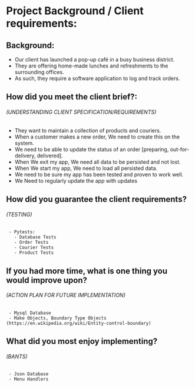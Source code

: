 # Project Background / Client requirements:

## Background:
 - Our client has launched a pop-up café in a busy business district. 
 - They are offering home-made lunches and refreshments to the surrounding offices. 
 - As such, they require a software application to log and track orders.


## How did you meet the client brief?:
###### (UNDERSTANDING CLIENT SPECIFICATION/REQUIREMENTS)

 - They want to maintain a collection of products and couriers.
 - When a customer makes a new order, We need to create this on the system.
 - We need to be able to update the status of an order [preparing, out-for-delivery, delivered].
 - When We exit my app, We need all data to be persisted and not lost.
 - When We start my app, We need to load all persisted data.
 - We need to be sure my app has been tested and proven to work well.
 - We Need to regularly update the app with updates

## How did you guarantee the client requirements?

###### (TESTING)
```shell
 - Pytests:
   - Database Tests
   - Order Tests
   - Courier Tests
   - Product Tests
```



## If you had more time, what is one thing you would improve upon?

###### (ACTION PLAN FOR FUTURE IMPLEMENTATION)
```shell
 - Mysql Database
 - Make Objects, Boundary Type Objects (https://en.wikipedia.org/wiki/Entity-control-boundary)
```


## What did you most enjoy implementing?

###### (BANTS)
```shell
 - Json Database
 - Menu Handlers
```
